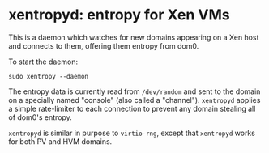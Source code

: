 xentropyd: entropy for Xen VMs
==============================

This is a daemon which watches for new domains appearing on a
Xen host and connects to them, offering them entropy from dom0.

To start the daemon:

```sudo xentropy --daemon```

The entropy data is currently read from `/dev/random` and sent
to the domain on a specially named "console" (also called a "channel").
`xentropyd` applies a simple rate-limiter to each connection to
prevent any domain stealing all of dom0's entropy.

`xentropyd` is similar in purpose to `virtio-rng`, except that
`xentropyd` works for both PV and HVM domains.
